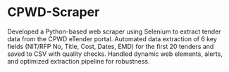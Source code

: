 # CPWD-Scraper
Developed a Python-based web scraper using Selenium to extract tender data from the CPWD eTender portal.
Automated data extraction of 6 key fields (NIT/RFP No, Title, Cost, Dates, EMD) for the first 20 tenders and saved to CSV with quality checks.
Handled dynamic web elements, alerts, and optimized extraction pipeline for robustness.
